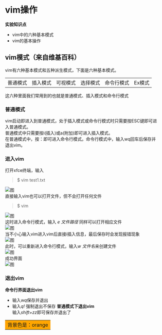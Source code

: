 # vim操作
**实验知识点**
- vim中的六种基本模式
- vim的基本操作  
## vim模式（来自维基百科）
vim有六种基本模式和五种派生模式，下面是六种基本模式。  
<html>
    <table style="margin-left: auto; margin-right: auto;">
        <tr>
            <td>
                <!--左侧内容-->
                普通模式 
            </td>
            <td>
                <!--右侧内容-->
                插入模式
            </td>  
            <td>
                <!--左侧内容-->
                可视模式 
            </td>
            <td>
                <!--右侧内容-->
                选择模式
            </td>  
             <td>
                <!--左侧内容-->
                命令行模式 
            </td>
            <td>
                <!--右侧内容-->
                Ex模式
            </td>
        </tr>
    </table>  
</html>
这六种里面我们常用到的也就是普通模式、插入模式和命令行模式  

### 普通模式
vim启动即进入到普通模式，处于插入模式或命令行模式时只需要按ESC键即可进入普通模式。  
普通模式中只需要按i(插入)或a(附加)即可进入插入模式。  
在普通模式中，按：即可进入命令行模式。命令行模式中，输入wq回车后保存并退出vim。
### 进入vim
打开xfce终端，输入   
> $ vim test1.txt

![图](https://github.com/liytgy/linux/blob/master/vim/test1.png)  
直接输入vim也可以打开文件，但不会打开任何文件  
> $ vim  

![图](https://github.com/liytgy/linux/blob/master/vim/vim.png)    
这时进入命令行模式，输入 *e 文件路径* 同样可以打开相应文件    
![图](https://github.com/liytgy/linux/blob/master/vim/e%20test.png)   
当不小心输入vim进入vim后直接i插入信息，最后保存时会发现报错现象    
![图](https://github.com/liytgy/linux/blob/master/vim/e32.png)  
此时，可以重新进入命令行模式，输入*w 文件名*来创建文件    
![图](https://github.com/liytgy/linux/blob/master/vim/w.png)    
成功界面  
![图](https://github.com/liytgy/linux/blob/master/vim/ok.png)  
### 退出vim  
**命令行界面退出vim**  
- 输入*wq*保存并退出  
- 输入*q!* 强制退出不保存
**普通模式下退出vim**  
输入*shift+zz*即可保存并退出了

<table><tr><td bgcolor=orange>背景色是：orange</td></tr></table>
